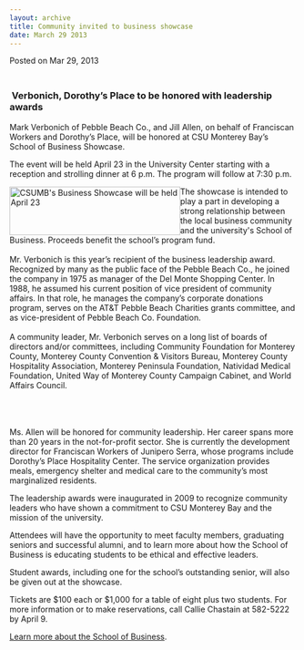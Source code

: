 ```yaml
---
layout: archive
title: Community invited to business showcase
date: March 29 2013
---
```





<span class="date">Posted on Mar 29, 2013    </span>
<h3><br>
&#xA0;Verbonich, Dorothy&#x2019;s Place to be honored with leadership
awards</br></h3>
<p>Mark Verbonich of Pebble Beach Co., and Jill Allen, on behalf of
Franciscan Workers and Dorothy&#x2019;s Place, will be honored at CSU
Monterey Bay&#x2019;s School of Business Showcase.</p>
<p>The event will be held April 23 in the University Center
starting with a reception and strolling dinner at 6 p.m. The
program will follow at 7:30 p.m.</p>
<p><img alt="CSUMB&apos;s Business Showcase will be held April 23" src="http://news.csumb.edu/sites/default/files/65/attachments/news/images/business_showcase_web.jpg" style="float:left; width:300px; height:85px">The showcase is
intended to play a part in developing a strong relationship between
the local business community and the university&apos;s School of
Business. Proceeds benefit the school&#x2019;s program fund.<br>
<br>
Mr. Verbonich is this year&#x2019;s recipient of the business leadership
award. Recognized by many as the public face of the Pebble Beach
Co., he joined the company in 1975 as manager of the Del Monte
Shopping Center. In 1988, he assumed his current position of vice
president of community affairs. In that role, he manages the
company&#x2019;s corporate donations program, serves on the AT&amp;T
Pebble Beach Charities grants committee, and as vice-president of
Pebble Beach Co. Foundation.<br>
<br>
A community leader, Mr. Verbonich serves on a long list of boards
of directors and/or committees, including Community Foundation for
Monterey County, Monterey County Convention &amp; Visitors Bureau,
Monterey County Hospitality Association, Monterey Peninsula
Foundation, Natividad Medical Foundation, United Way of Monterey
County Campaign Cabinet, and World Affairs Council.</br></br></br></br></img></p>
<p>Ms. Allen will be honored for community leadership. Her career
spans more than 20 years in the not-for-profit sector. She is
currently the development director for Franciscan Workers of
Junipero Serra, whose programs include Dorothy&#x2019;s Place Hospitality
Center. The service organization provides meals, emergency shelter
and medical care to the community&#x2019;s most marginalized
residents.</p>
<p>The leadership awards were inaugurated in 2009 to recognize
community leaders who have shown a commitment to CSU Monterey Bay
and the mission of the university.</p>
<p>Attendees will have the opportunity to meet faculty members,
graduating seniors and successful alumni, and to learn more about
how the School of Business is educating students to be ethical and
effective leaders.</p>
<p>Student awards, including one for the school&#x2019;s outstanding
senior, will also be given out at the showcase.</p>
<p>Tickets are $100 each or $1,000 for a table of eight plus two
students. For more information or to make reservations, call Callie
Chastain at 582-5222 by April 9.</p>
<p><a href="http://csumb.edu/business" rel="nofollow">Learn more
about the School of Business</a>.</p>
<p><br>
&#xA0;</br></p>





